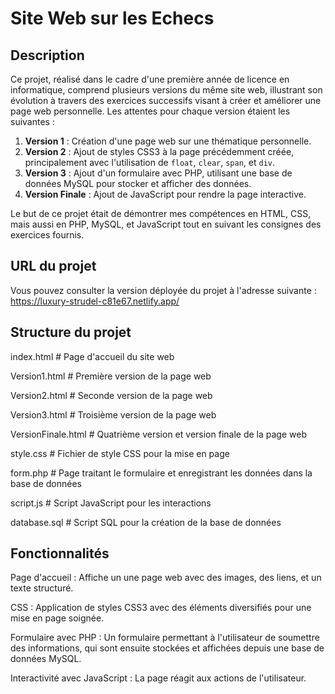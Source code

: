 # Site Web sur les Echecs

## Description

Ce projet, réalisé dans le cadre d'une première année de licence en informatique, comprend plusieurs versions du même site web, illustrant son évolution à travers des exercices successifs visant à créer et améliorer une page web personnelle. Les attentes pour chaque version étaient les suivantes :

1. **Version 1** : Création d'une page web sur une thématique personnelle.
2. **Version 2** : Ajout de styles CSS3 à la page précédemment créée, principalement avec l'utilisation de `float`, `clear`, `span`, et `div`.
3. **Version 3** : Ajout d'un formulaire avec PHP, utilisant une base de données MySQL pour stocker et afficher des données.
4. **Version Finale** : Ajout de JavaScript pour rendre la page interactive.

Le but de ce projet était de démontrer mes compétences en HTML, CSS, mais aussi en PHP, MySQL, et JavaScript tout en suivant les consignes des exercices fournis.

## URL du projet

Vous pouvez consulter la version déployée du projet à l'adresse suivante :  
https://luxury-strudel-c81e67.netlify.app/

## Structure du projet

index.html # Page d'accueil du site web

Version1.html # Première version de la page web

Version2.html # Seconde version de la page web

Version3.html # Troisième version de la page web

VersionFinale.html # Quatrième version et version finale de la page web

style.css # Fichier de style CSS pour la mise en page

form.php # Page traitant le formulaire et enregistrant les données dans la base de données

script.js # Script JavaScript pour les interactions

database.sql # Script SQL pour la création de la base de données

## Fonctionnalités

Page d'accueil : Affiche un une page web avec des images, des liens, et un texte structuré.

CSS : Application de styles CSS3 avec des éléments diversifiés pour une mise en page soignée.

Formulaire avec PHP : Un formulaire permettant à l'utilisateur de soumettre des informations, qui sont ensuite stockées et affichées depuis une base de données MySQL.

Interactivité avec JavaScript : La page réagit aux actions de l'utilisateur.


